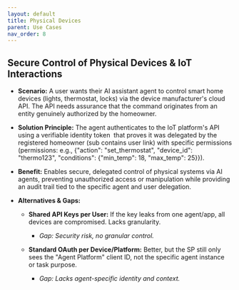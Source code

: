 ```yaml
---
layout: default
title: Physical Devices
parent: Use Cases
nav_order: 8
---
```

## Secure Control of Physical Devices & IoT Interactions

- **Scenario:** A user wants their AI assistant agent to control smart home devices (lights, thermostat, locks) via the device manufacturer's cloud API. The API needs assurance that the command originates from an entity genuinely authorized by the homeowner.
    
- **Solution Principle:** The agent authenticates to the IoT platform's API using a verifiable identity token  that proves it was delegated by the registered homeowner (sub contains user link) with specific permissions (permissions: e.g., {"action": "set_thermostat", "device_id": "thermo123", "conditions": {"min_temp": 18, "max_temp": 25}}).
    
- **Benefit:** Enables secure, delegated control of physical systems via AI agents, preventing unauthorized access or manipulation while providing an audit trail tied to the specific agent and user delegation.
    
- **Alternatives & Gaps:**
    

	- **Shared API Keys per User:** If the key leaks from one agent/app, all devices are compromised. Lacks granularity. 
		- *Gap: Security risk, no granular control.*
    

	- **Standard OAuth per Device/Platform:** Better, but the SP still only sees the "Agent Platform" client ID, not the specific agent instance or task purpose. 
		- *Gap: Lacks agent-specific identity and context.*